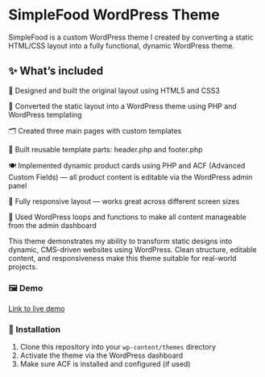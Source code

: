 # SimpleFood WordPress Theme
SimpleFood is a custom WordPress theme I created by converting a static HTML/CSS layout into a fully functional, dynamic WordPress theme.

## ✨ What’s included
🔧 Designed and built the original layout using HTML5 and CSS3

🧩 Converted the static layout into a WordPress theme using PHP and WordPress templating

🗂️ Created three main pages with custom templates

🧱 Built reusable template parts: header.php and footer.php

🍽️ Implemented dynamic product cards using PHP and ACF (Advanced Custom Fields) — all product content is editable via the WordPress admin panel

📱 Fully responsive layout — works great across different screen sizes

🔄 Used WordPress loops and functions to make all content manageable from the admin dashboard

This theme demonstrates my ability to transform static designs into dynamic, CMS-driven websites using WordPress. Clean structure, editable content, and responsiveness make this theme suitable for real-world projects.

### 🖼️ Demo

[Link to live demo](https://your-hosting-link.com)

### 📂 Installation

1. Clone this repository into your `wp-content/themes` directory  
2. Activate the theme via the WordPress dashboard  
3. Make sure ACF is installed and configured (if used)



